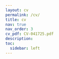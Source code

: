 ```yaml
---
layout: cv
permalink: /cv/
title: cv
nav: true
nav_order: 3
cv_pdf: CV-041725.pdf
description: 
toc:
  sidebar: left
---
```


